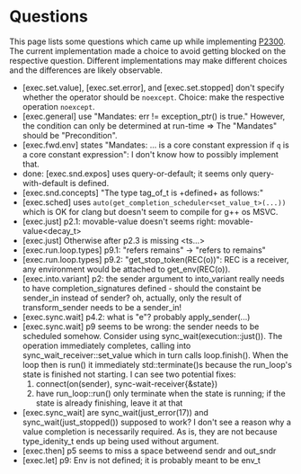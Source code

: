 # Questions

This page lists some questions which came up while implementing
[P2300](http://wg21.link/p2300). The current implementation made a
choice to avoid getting blocked on the respective question. Different
implementations may make different choices and the differences are
likely observable.

- [exec.set.value], [exec.set.error], and [exec.set.stopped] don't
    specify whether the operator should be `noexcept`. Choice: make
    the respective operation `noexcept`.
- [exec.general] use "Mandates: err != exception_ptr() is true."
    However, the condition can only be determined at run-time =>
    The "Mandates" should be "Precondition".
- [exec.fwd.env] states "Mandates: ... is a core constant expression if
    `q` is a core constant expression": I don't know how to possibly
    implement that.
- done: [exec.snd.expos] uses query-or-default; it seems only query-with-default
    is defined.
- [exec.snd.concepts] "The type tag_of_t<Sndr> is +defined+ as follows:"
- [exec.sched] uses `auto(get_completion_scheduler<set_value_t>(...))`
    which is OK for clang but doesn't seem to compile for g++ os MSVC.
- [exec.just] p2.1: movable-value<Ts> doesn't seems right: movable-value<decay_t<Ts>>
- [exec.just] Otherwise after p2.3 is missing <ts...>
- [exec.run.loop.types] p9.1: "refers remains" -> "refers to remains"
- [exec.run.loop.types] p9.2: "get_stop_token(REC(o))": REC is a receiver, any
     environment would be attached to get_env(REC(o)).
- [exec.into.variant] p2: the sender argument to into_variant really needs to
    have completion_signatures defined - should the constaint be sender_in
    instead of sender? oh, actually, only the result of transform_sender needs
    to be a sender_in!
- [exec.sync.wait] p4.2: what is "e"? probably apply_sender(...)
- [exec.sync.wait] p9 seems to be wrong: the sender needs to be scheduled
    somehow. Consider using sync_wait(execution::just()). The operation
    immediately completes, calling into sync_wait_receiver::set_value which
    in turn calls loop.finish(). When the loop then is run() it immediately
    std::terminate()s because the run_loop's state is finished not starting.
    I can see two potential fixes:
    1. connect(on(sender), sync-wait-receiver<Sndr>{&state})
    2. have run_loop::run() only terminate when the state is running; if
        the state is already finishing, leave it at that
- [exec.sync_wait] are sync_wait(just_error(17)) and sync_wait(just_stopped())
    supposed to work? I don't see a reason why a value completion is necessarily
    required. As is, they are not because type_idenity_t ends up being used without
    argument.
- [exec.then] p5 seems to miss a space betweend sendr and out_sndr
- [exec.let] p9: Env is not defined; it is probably meant to be env_t